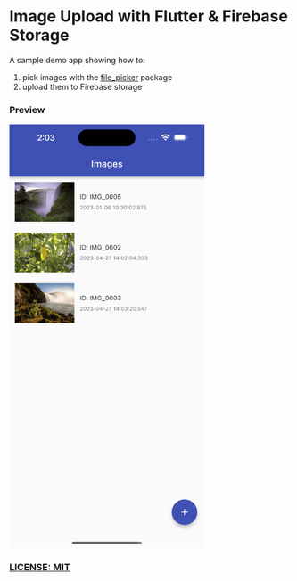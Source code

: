 # Image Upload with Flutter & Firebase Storage

A sample demo app showing how to:

1. pick images with the [file_picker](https://pub.dev/packages/file_picker) package
2. upload them to Firebase storage

### Preview

<img src="/.github/images/screenshot.png" alt="Image upload demo" width="350"/>

### [LICENSE: MIT](LICENSE.md)